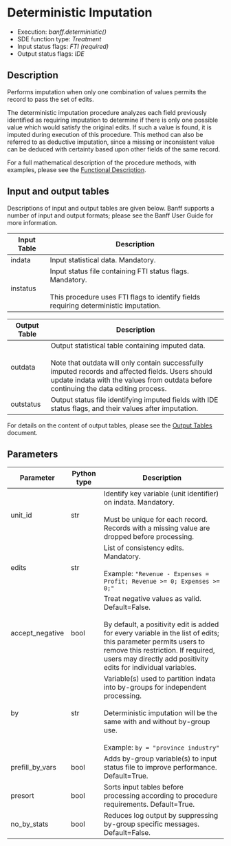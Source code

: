 # Deterministic Imputation

* Execution: *banff.deterministic()*
* SDE function type: *Treatment*
* Input status flags: *FTI (required)*
* Output status flags: *IDE*

## Description

Performs imputation when only one combination of values permits the record to pass the set of edits.

The deterministic imputation procedure analyzes each field previously identified as requiring imputation to determine if there is only one possible value which would satisfy the original edits. If such a value is found, it is imputed during execution of this procedure. This method can also be referred to as deductive imputation, since a missing or inconsistent value can be deduced with certainty based upon other fields of the same record.

For a full mathematical description of the procedure methods, with examples, please see the [Functional Description](/docs/EN/Banff%20Functional%20Description.pdf).

## Input and output tables

Descriptions of input and output tables are given below. Banff supports a number of input and output formats; please see the Banff User Guide for more information.

| Input Table   | Description |
| ------------- | ----------- |
| indata        | Input statistical data. Mandatory. |
| instatus      | Input status file containing FTI status flags. Mandatory. <br><br> This procedure uses FTI flags to identify fields requiring deterministic imputation.  |

| Output Table | Description                                                       |
| -------------| ----------------------------------------------------------------- |
| outdata      | Output statistical table containing imputed data. <br><br> Note that outdata will only contain successfully imputed records and affected fields. Users should update indata with the values from outdata before continuing the data editing process.       |
| outstatus    | Output status file identifying imputed fields with IDE status flags, and their values after imputation.  |

For details on the content of output tables, please see the [Output Tables](/docs/EN/output_tables.md) document.

## Parameters

| Parameter       | Python type | Description                 | 
| ----------------| ------------| --------------------------- |
| unit_id         | str         | Identify key variable (unit identifier) on indata. Mandatory. <br><br> Must be unique for each record. Records with a missing value are dropped before processing. |
| edits           | str         | List of consistency edits. Mandatory. <br><br> Example: `"Revenue - Expenses = Profit; Revenue >= 0; Expenses >= 0;"` |
| accept_negative | bool        | Treat negative values as valid. Default=False. <br><br> By default, a positivity edit is added for every variable in the list of edits; this parameter permits users to remove this restriction. If required, users may directly add positivity edits for individual variables. |
| by              | str         | Variable(s) used to partition indata into by-groups for independent processing. <br><br> Deterministic imputation will be the same with and without by-group use. <br><br> Example: `by = "province industry"` |
| prefill_by_vars | bool        |  Adds by-group variable(s) to input status file to improve performance. Default=True.  |
| presort         | bool        | Sorts input tables before processing according to procedure requirements. Default=True. |
| no_by_stats     | bool        | Reduces log output by suppressing by-group specific messages. Default=False. |